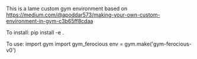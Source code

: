 This is a lame custom gym environment based on https://medium.com/@apoddar573/making-your-own-custom-environment-in-gym-c3b65ff8cdaa

To install:
pip install -e .

To use:
import gym
import gym_ferocious
env = gym.make('gym-ferocious-v0')